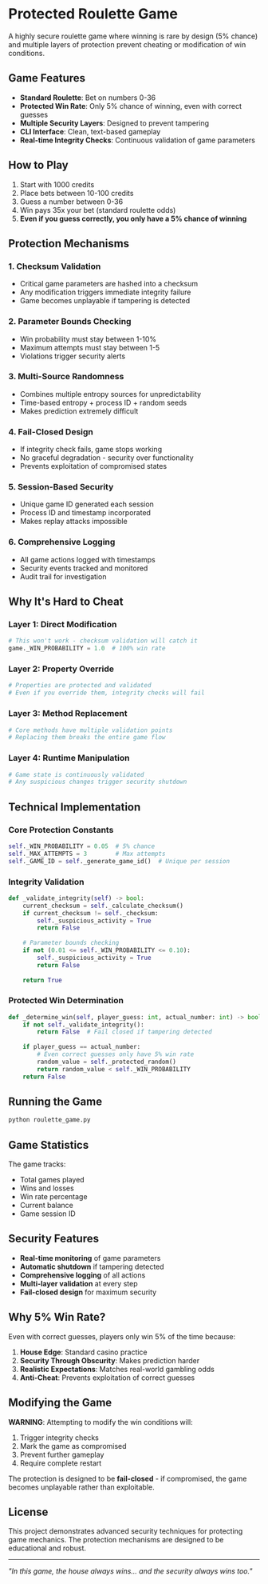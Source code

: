 # Protected Roulette Game

A highly secure roulette game where winning is rare by design (5% chance) and multiple layers of protection prevent cheating or modification of win conditions.

## Game Features

- **Standard Roulette**: Bet on numbers 0-36
- **Protected Win Rate**: Only 5% chance of winning, even with correct guesses
- **Multiple Security Layers**: Designed to prevent tampering
- **CLI Interface**: Clean, text-based gameplay
- **Real-time Integrity Checks**: Continuous validation of game parameters

## How to Play

1. Start with 1000 credits
2. Place bets between 10-100 credits
3. Guess a number between 0-36
4. Win pays 35x your bet (standard roulette odds)
5. **Even if you guess correctly, you only have a 5% chance of winning**

## Protection Mechanisms

### 1. **Checksum Validation**
- Critical game parameters are hashed into a checksum
- Any modification triggers immediate integrity failure
- Game becomes unplayable if tampering is detected

### 2. **Parameter Bounds Checking**
- Win probability must stay between 1-10%
- Maximum attempts must stay between 1-5
- Violations trigger security alerts

### 3. **Multi-Source Randomness**
- Combines multiple entropy sources for unpredictability
- Time-based entropy + process ID + random seeds
- Makes prediction extremely difficult

### 4. **Fail-Closed Design**
- If integrity check fails, game stops working
- No graceful degradation - security over functionality
- Prevents exploitation of compromised states

### 5. **Session-Based Security**
- Unique game ID generated each session
- Process ID and timestamp incorporated
- Makes replay attacks impossible

### 6. **Comprehensive Logging**
- All game actions logged with timestamps
- Security events tracked and monitored
- Audit trail for investigation

## Why It's Hard to Cheat

### **Layer 1: Direct Modification**
```python
# This won't work - checksum validation will catch it
game._WIN_PROBABILITY = 1.0  # 100% win rate
```

### **Layer 2: Property Override**
```python
# Properties are protected and validated
# Even if you override them, integrity checks will fail
```

### **Layer 3: Method Replacement**
```python
# Core methods have multiple validation points
# Replacing them breaks the entire game flow
```

### **Layer 4: Runtime Manipulation**
```python
# Game state is continuously validated
# Any suspicious changes trigger security shutdown
```

## Technical Implementation

### **Core Protection Constants**
```python
self._WIN_PROBABILITY = 0.05  # 5% chance
self._MAX_ATTEMPTS = 3        # Max attempts
self._GAME_ID = self._generate_game_id()  # Unique per session
```

### **Integrity Validation**
```python
def _validate_integrity(self) -> bool:
    current_checksum = self._calculate_checksum()
    if current_checksum != self._checksum:
        self._suspicious_activity = True
        return False
    
    # Parameter bounds checking
    if not (0.01 <= self._WIN_PROBABILITY <= 0.10):
        self._suspicious_activity = True
        return False
    
    return True
```

### **Protected Win Determination**
```python
def _determine_win(self, player_guess: int, actual_number: int) -> bool:
    if not self._validate_integrity():
        return False  # Fail closed if tampering detected
        
    if player_guess == actual_number:
        # Even correct guesses only have 5% win rate
        random_value = self._protected_random()
        return random_value < self._WIN_PROBABILITY
    return False
```

## Running the Game

```bash
python roulette_game.py
```

## Game Statistics

The game tracks:
- Total games played
- Wins and losses
- Win rate percentage
- Current balance
- Game session ID

## Security Features

- **Real-time monitoring** of game parameters
- **Automatic shutdown** if tampering detected
- **Comprehensive logging** of all actions
- **Multi-layer validation** at every step
- **Fail-closed design** for maximum security

## Why 5% Win Rate?

Even with correct guesses, players only win 5% of the time because:

1. **House Edge**: Standard casino practice
2. **Security Through Obscurity**: Makes prediction harder
3. **Realistic Expectations**: Matches real-world gambling odds
4. **Anti-Cheat**: Prevents exploitation of correct guesses

## Modifying the Game

**WARNING**: Attempting to modify the win conditions will:
1. Trigger integrity checks
2. Mark the game as compromised
3. Prevent further gameplay
4. Require complete restart

The protection is designed to be **fail-closed** - if compromised, the game becomes unplayable rather than exploitable.

## License

This project demonstrates advanced security techniques for protecting game mechanics. The protection mechanisms are designed to be educational and robust.

---

*"In this game, the house always wins... and the security always wins too."*
